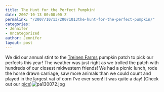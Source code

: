 ```yaml
---
title: The Hunt for the Perfect Pumpkin!
date: 2007-10-13 00:00:00 Z
permalink: "/2007/10/13/20071013the-hunt-for-the-perfect-pumpkin/"
categories:
- Jennifer
- Uncategorized
author: Jennifer
layout: post
---
```


We did our annual stint to the [Treinen Farms](http://www.treinenfarm.com/ "Treinen Farms") pumpkin patch to pick our perfects this year! The weather was just right as we trolled the patch with hundreds of our closest midwestern friends! We had a picnic lunch, rode the horse drawn carriage, saw more animals than we could count and played in the largest vat of corn I&#8217;ve ever seen! It was quite a day! (Check out our [pics](http://www.flickr.com/photos/jenniferandJennifers_photos/sets/72157602404899301/ "pics"))<img id="image196" alt="pa130072.jpg" src="/teamelam/assets/images/The-Hunt-for-the-Perfect-Pumpkin/1192995928000-missing.jpg" />
